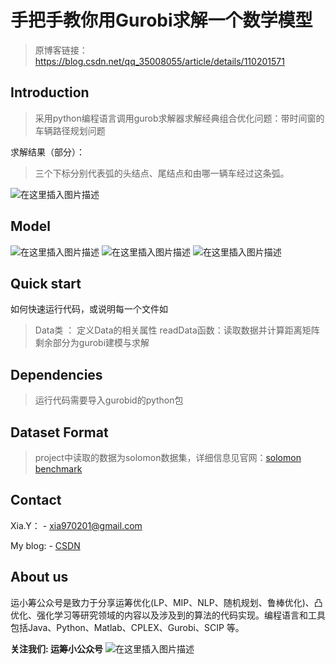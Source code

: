 
# 手把手教你用Gurobi求解一个数学模型
> 原博客链接：https://blog.csdn.net/qq_35008055/article/details/110201571
## Introduction

> 采用python编程语言调用gurob求解器求解经典组合优化问题：带时间窗的车辆路径规划问题

求解结果（部分）：
>三个下标分别代表弧的头结点、尾结点和由哪一辆车经过这条弧。

![在这里插入图片描述](https://img-blog.csdnimg.cn/20201126205207707.png?x-oss-process=image/watermark,type_ZmFuZ3poZW5naGVpdGk,shadow_10,text_aHR0cHM6Ly9ibG9nLmNzZG4ubmV0L3FxXzM1MDA4MDU1,size_16,color_FFFFFF,t_70#pic_center)

## Model
![在这里插入图片描述](https://img-blog.csdnimg.cn/20201216104035354.png?x-oss-process=image/watermark,type_ZmFuZ3poZW5naGVpdGk,shadow_10,text_aHR0cHM6Ly9ibG9nLmNzZG4ubmV0L3FxXzM1MDA4MDU1,size_16,color_FFFFFF,t_70)
![在这里插入图片描述](https://img-blog.csdnimg.cn/20201216104052400.png?x-oss-process=image/watermark,type_ZmFuZ3poZW5naGVpdGk,shadow_10,text_aHR0cHM6Ly9ibG9nLmNzZG4ubmV0L3FxXzM1MDA4MDU1,size_16,color_FFFFFF,t_70)
![在这里插入图片描述](https://img-blog.csdnimg.cn/2020121610411036.png?x-oss-process=image/watermark,type_ZmFuZ3poZW5naGVpdGk,shadow_10,text_aHR0cHM6Ly9ibG9nLmNzZG4ubmV0L3FxXzM1MDA4MDU1,size_16,color_FFFFFF,t_70)



## Quick start 
如何快速运行代码，或说明每一个文件如
> Data类 ： 定义Data的相关属性
> readData函数：读取数据并计算距离矩阵
> 剩余部分为gurobi建模与求解


## Dependencies
>运行代码需要导入gurobid的python包



## Dataset Format

>project中读取的数据为solomon数据集，详细信息见官网：[solomon benchmark](https://www.sintef.no/projectweb/top/vrptw/solomon-benchmark/)



## Contact

Xia.Y：   - xia970201@gmail.com

My blog:  - [CSDN](https://blog.csdn.net/qq_35008055?spm=1001.2014.3001.5113)


## About us
运小筹公众号是致力于分享运筹优化(LP、MIP、NLP、随机规划、鲁棒优化)、凸优化、强化学习等研究领域的内容以及涉及到的算法的代码实现。编程语言和工具包括Java、Python、Matlab、CPLEX、Gurobi、SCIP 等。


**关注我们:  运筹小公众号**
![在这里插入图片描述](https://img-blog.csdnimg.cn/20201214000806951.png)
